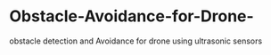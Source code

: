 # Obstacle-Avoidance-for-Drone-
obstacle detection and Avoidance for drone using ultrasonic sensors
